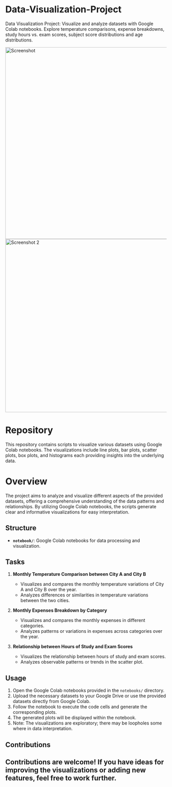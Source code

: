 # Data-Visualization-Project
Data Visualization Project: Visualize and analyze datasets with Google Colab notebooks. Explore temperature comparisons, expense breakdowns, study hours vs. exam scores, subject score distributions and age distributions.

<img width="599" alt="Screenshot " src="https://github.com/zaibe827/Data-Visualization-Project/assets/113366469/c10eba43-c0f8-4c42-9731-4a945c24c257">

<img width="541" alt="Screenshot  2" src="https://github.com/zaibe827/Data-Visualization-Project/assets/113366469/5db8f07a-8dbc-4ec8-9874-3823de4df33e">

# Repository

This repository contains scripts to visualize various datasets using Google Colab notebooks. The visualizations include line plots, bar plots, scatter plots, box plots, and histograms each providing insights into the underlying data.

# Overview

The project aims to analyze and visualize different aspects of the provided datasets, offering a comprehensive understanding of the data patterns and relationships. By utilizing Google Colab notebooks, the scripts generate clear and informative visualizations for easy interpretation.

## Structure
- **`notebook/`**: Google Colab notebooks for data processing and visualization.

## Tasks

1. **Monthly Temperature Comparison between City A and City B**
   - Visualizes and compares the monthly temperature variations of City A and City B over the year.
   - Analyzes differences or similarities in temperature variations between the two cities.

2. **Monthly Expenses Breakdown by Category**
   - Visualizes and compares the monthly expenses in different categories.
   - Analyzes patterns or variations in expenses across categories over the year.

3. **Relationship between Hours of Study and Exam Scores**
   - Visualizes the relationship between hours of study and exam scores.
   - Analyzes observable patterns or trends in the scatter plot.

## Usage

1. Open the Google Colab notebooks provided in the `notebooks/` directory.
2. Upload the necessary datasets to your Google Drive or use the provided datasets directly from Google Colab.
3. Follow the notebook to execute the code cells and generate the corresponding plots.
4. The generated plots will be displayed within the notebook.
5. Note: The visualizations are exploratory; there may be loopholes some where in data interpretation.

## Contributions
Contributions are welcome! If you have ideas for improving the visualizations or adding new features, feel free to work further.
---
